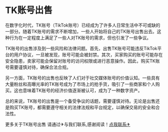 # TK账号出售

在数字化时代，TK账号（TikTok账号）已经成为了许多人日常生活中不可或缺的一部分。随着TK账号的需求不断增加，一些人开始将自己的TK账号出售出去。这种行为在一定程度上满足了一些人对TK账号的需求，但也引发了一些争议。

TK账号的出售涉及到一些风险和法律问题。首先，出售TK账号可能违反TikTok平台的用户协议，一旦被发现，账号可能会被封禁。其次，买家购买的账号可能存在安全隐患，卖家可能会保留对账号的访问权限或进行恶意操作。因此，购买TK账号需要谨慎对待，确保合法合规。

另一方面，TK账号的出售也反映了人们对于社交媒体账号的价值认知。一些具有大量粉丝和高曝光率的TK账号成为了市场上的抢手货，吸引了一些商家和个人购买。这也意味着TK账号的经济价值逐渐被认可，成为了一种数字资产。

总的来说，TK账号的出售是一个备受争议的话题，需要谨慎对待。无论是出售还是购买TK账号，都需要遵守相关的法律法规和平台规定，以确保交易的安全和合法性。

更多关于TK账号出售 请通过✈与我们联系,感谢阅读！[点我联系✈](https://home.G208.com)